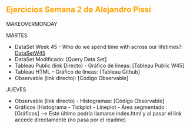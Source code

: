 <h2 style="color:#FFA500"> Ejercicios Semana 2 de Alejandro Pissi </h2>

MAKEOVERMONDAY

MARTES

* DataSet Week 45 - Who do we spend time with across our lifetimes?: [DataSetW45](https://download.data.world/s/d3s64gqkc3wljvlhb3r6anifsdecco)
* DataSet Modificado: [Query Data Set]<!--(https://download.data.world/s/z5bofpu3osa6ipy6hzb2hmda56iusr)--> 
* Tableau Public (link Directo) - Gráfico de líneas: [Tableau Public W45]<!--(https://public.tableau.com/app/profile/laura1716/viz/Semana2_16680960800440/LineChart?publish=yes)--> 
* Tableau HTML - Gráfico de líneas: [Tableau Github]<!--(https://laurita911.github.io/infovis/S2/tableauhtml.html)--> 
* Observable (link directo): [Código Observable]<!--(https://observablehq.com/d/80b2d7971d3bae33)--> 

JUEVES

* Observable (link directo) - Histogramas: [Código Observable]<!--(https://observablehq.com/d/e2e5300ce09a268e)--> 
* Gráficos (Histograma - Tickplot - Lineplot - Área segmentado : [Gráficos]<!--(https://laurita911.github.io/infovis/S2/histograma.html)--> 
--> Este último podría llamarse index.html y al pasar el link accede directamente (no pasa por el readme)
